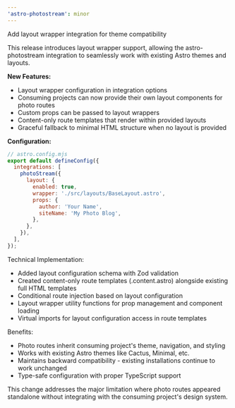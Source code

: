 ```yaml
---
'astro-photostream': minor
---
```


Add layout wrapper integration for theme compatibility

This release introduces layout wrapper support, allowing the astro-photostream integration to seamlessly work with existing Astro themes and layouts.

**New Features:**

- Layout wrapper configuration in integration options
- Consuming projects can now provide their own layout components for photo routes
- Custom props can be passed to layout wrappers
- Content-only route templates that render within provided layouts
- Graceful fallback to minimal HTML structure when no layout is provided

**Configuration:**

```javascript
// astro.config.mjs
export default defineConfig({
  integrations: [
    photoStream({
      layout: {
        enabled: true,
        wrapper: './src/layouts/BaseLayout.astro',
        props: {
          author: 'Your Name',
          siteName: 'My Photo Blog',
        },
      },
    }),
  ],
});
```

Technical Implementation:

- Added layout configuration schema with Zod validation
- Created content-only route templates (.content.astro) alongside existing full HTML templates
- Conditional route injection based on layout configuration
- Layout wrapper utility functions for prop management and component loading
- Virtual imports for layout configuration access in route templates

Benefits:

- Photo routes inherit consuming project's theme, navigation, and styling
- Works with existing Astro themes like Cactus, Minimal, etc.
- Maintains backward compatibility - existing installations continue to work unchanged
- Type-safe configuration with proper TypeScript support

This change addresses the major limitation where photo routes appeared standalone without integrating with the consuming project's design system.
